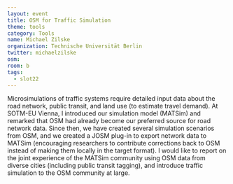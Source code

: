 ```yaml
---
layout: event
title: OSM for Traffic Simulation
theme: tools
category: Tools
name: Michael Zilske
organization: Technische Universität Berlin
twitter: michaelzilske
osm:
room: b
tags:
  - slot22
---
```

Microsimulations of traffic systems require detailed input data about the road network, public transit, and land use (to estimate travel demand). At SOTM-EU Vienna, I introduced our simulation model (MATSim) and remarked that OSM had already become our preferred source for road network data. Since then, we have created several simulation scenarios from OSM, and we created a JOSM plug-in to export network data to MATSim (encouraging researchers to contribute corrections back to OSM instead of making them locally in the target format). I would like to report on the joint experience of the MATSim community using OSM data from diverse cities (including public transit tagging), and introduce traffic simulation to the OSM community at large.
